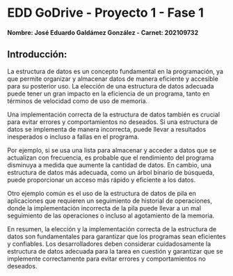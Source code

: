 # EDD GoDrive - Proyecto 1 - Fase 1

#### Nombre: José Eduardo Galdámez González  -  Carnet: 202109732

## Introducción:

La estructura de datos es un concepto fundamental en la programación, ya que permite organizar y almacenar datos de manera eficiente y accesible para su posterior uso. La elección de una estructura de datos adecuada puede tener un gran impacto en la eficiencia de un programa, tanto en términos de velocidad como de uso de memoria.

Una implementación correcta de la estructura de datos también es crucial para evitar errores y comportamientos no deseados. Si una estructura de datos se implementa de manera incorrecta, puede llevar a resultados inesperados o incluso a fallas en el programa.

Por ejemplo, si se usa una lista para almacenar y acceder a datos que se actualizan con frecuencia, es probable que el rendimiento del programa disminuya a medida que aumente la cantidad de datos. En cambio, una estructura de datos más adecuada, como un árbol binario de búsqueda, puede proporcionar un acceso más rápido y eficiente a los datos.

Otro ejemplo común es el uso de la estructura de datos de pila en aplicaciones que requieren un seguimiento de historial de operaciones, donde la implementación incorrecta de la pila puede llevar a un mal seguimiento de las operaciones o incluso al agotamiento de la memoria.

En resumen, la elección y la implementación correcta de la estructura de datos son fundamentales para garantizar que los programas sean eficientes y confiables. Los desarrolladores deben considerar cuidadosamente la estructura de datos adecuada para la tarea en cuestión y garantizar que se implemente correctamente para evitar errores y comportamientos no deseados.